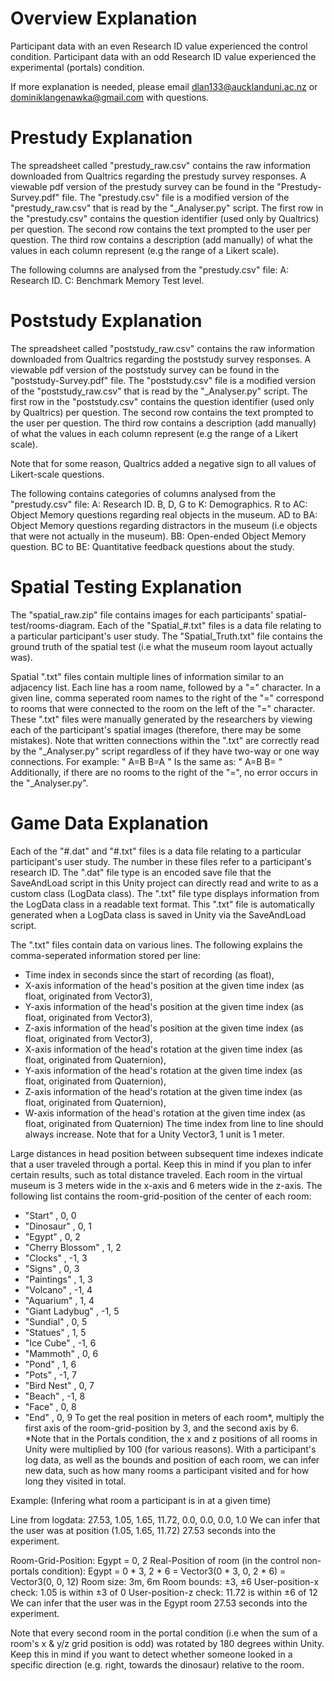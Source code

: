 # Overview Explanation

Participant data with an even Research ID value experienced the control condition.
Participant data with an odd Research ID value experienced the experimental (portals) condition. 

If more explanation is needed, please email dlan133@aucklanduni.ac.nz or dominiklangenawka@gmail.com with questions.



# Prestudy Explanation

The spreadsheet called "prestudy_raw.csv" contains the raw information downloaded from Qualtrics regarding the prestudy survey responses. A viewable pdf version of the prestudy survey can be found in the "Prestudy-Survey.pdf" file. The "prestudy.csv" file is a modified version of the "prestudy_raw.csv" that is read by the "_Analyser.py" script. The first row in the "prestudy.csv" contains the question identifier (used only by Qualtrics) per question. The second row contains the text prompted to the user per question. The third row contains a description (add manually) of what the values in each column represent (e.g the range of a Likert scale).

The following columns are analysed from the "prestudy.csv" file:
A: Research ID.
C: Benchmark Memory Test level.



# Poststudy Explanation

The spreadsheet called "poststudy_raw.csv" contains the raw information downloaded from Qualtrics regarding the poststudy survey responses. A viewable pdf version of the poststudy survey can be found in the "poststudy-Survey.pdf" file. The "poststudy.csv" file is a modified version of the "poststudy_raw.csv" that is read by the "_Analyser.py" script. The first row in the "poststudy.csv" contains the question identifier (used only by Qualtrics) per question. The second row contains the text prompted to the user per question. The third row contains a description (add manually) of what the values in each column represent (e.g the range of a Likert scale). 

Note that for some reason, Qualtrics added a negative sign to all values of Likert-scale questions. 

The following contains categories of columns analysed from the "prestudy.csv" file:
A: Research ID.
B, D, G to K: Demographics.
R to AC: Object Memory questions regarding real objects in the museum.
AD to BA: Object Memory questions regarding distractors in the museum (i.e objects that were not actually in the museum).
BB: Open-ended Object Memory question.
BC to BE: Quantitative feedback questions about the study.


# Spatial Testing Explanation

The "spatial_raw.zip" file contains images for each participants' spatial-test/rooms-diagram. Each of the "Spatial_#.txt" files is a data file relating to a particular participant's user study. The "Spatial_Truth.txt" file contains the ground truth of the spatial test (i.e what the museum room layout actually was).

Spatial ".txt" files contain multiple lines of information similar to an adjacency list. Each line has a room name, followed by a "=" character. In a given line, comma seperated room names to the right of the "=" correspond to rooms that were connected to the room on the left of the "=" character. These ".txt" files were manually generated by the researchers by viewing each of the participant's spatial images (therefore, there may be some mistakes). Note that written connections within the ".txt" are correctly read by the "_Analyser.py" script regardless of if they have two-way or one way connections. For example:
"
A=B
B=A
"
Is the same as:
"
A=B
B=
"
Additionally, if there are no rooms to the right of the "=", no error occurs in the "_Analyser.py".



# Game Data Explanation

Each of the "#.dat" and "#.txt" files is a data file relating to a particular participant's user study. The number in these files refer to a participant's research ID.
The ".dat" file type is an encoded save file that the SaveAndLoad script in this Unity project can directly read and write to as a custom class (LogData class).
The ".txt" file type displays information from the LogData class in a readable text format. This ".txt" file is automatically generated when a LogData class is saved in Unity via the SaveAndLoad script.

The ".txt" files contain data on various lines. The following explains the comma-seperated information stored per line:
- Time index in seconds since the start of recording (as float),
- X-axis information of the head's position at the given time index (as float, originated from Vector3),
- Y-axis information of the head's position at the given time index (as float, originated from Vector3),
- Z-axis information of the head's position at the given time index (as float, originated from Vector3),
- X-axis information of the head's rotation at the given time index (as float, originated from Quaternion),
- Y-axis information of the head's rotation at the given time index (as float, originated from Quaternion),
- Z-axis information of the head's rotation at the given time index (as float, originated from Quaternion),
- W-axis information of the head's rotation at the given time index (as float, originated from Quaternion)
The time index from line to line should always increase. Note that for a Unity Vector3, 1 unit is 1 meter.

Large distances in head position between subsequent time indexes indicate that a user traveled through a portal. Keep this in mind if you plan to infer certain results, such as total distance traveled.
Each room in the virtual museum is 3 meters wide in the x-axis and 6 meters wide in the z-axis.
The following list contains the room-grid-position of the center of each room:
- "Start"           ,   0,  0
- "Dinosaur"        ,   0,  1
- "Egypt"           ,   0,  2
- "Cherry Blossom"  ,   1,  2
- "Clocks"          ,  -1,  3
- "Signs"           ,   0,  3
- "Paintings"       ,   1,  3
- "Volcano"         ,  -1,  4
- "Aquarium"        ,   1,  4
- "Giant Ladybug"   ,  -1,  5
- "Sundial"         ,   0,  5
- "Statues"         ,   1,  5
- "Ice Cube"        ,  -1,  6
- "Mammoth"         ,   0,  6
- "Pond"            ,   1,  6
- "Pots"            ,  -1,  7
- "Bird Nest"       ,   0,  7
- "Beach"           ,  -1,  8
- "Face"            ,   0,  8
- "End"             ,   0,  9
To get the real position in meters of each room*, multiply the first axis of the room-grid-position by 3, and the second axis by 6. 
*Note that in the Portals condition, the x and z positions of all rooms in Unity were multiplied by 100 (for various reasons).
With a participant's log data, as well as the bounds and position of each room, we can infer new data, such as how many rooms a participant visited and for how long they visited in total.

Example: (Infering what room a participant is in at a given time)

Line from logdata: 27.53, 1.05, 1.65, 11.72, 0.0, 0.0, 0.0, 1.0
We can infer that the user was at position (1.05, 1.65, 11.72) 27.53 seconds into the experiment.

Room-Grid-Position: Egypt = 0, 2
Real-Position of room (in the control non-portals condition): Egypt = 0 * 3, 2 * 6 = Vector3(0 * 3, 0, 2 * 6) = Vector3(0, 0, 12)
Room size: 3m, 6m
Room bounds: ±3, ±6
User-position-x check: 1.05 is within ±3 of 0
User-position-z check: 11.72 is within ±6 of 12
We can infer that the user was in the Egypt room 27.53 seconds into the experiment.

Note that every second room in the portal condition (i.e when the sum of a room's x & y/z grid position is odd) was rotated by 180 degrees within Unity. Keep this in mind if you want to detect whether someone looked in a specific direction (e.g. right, towards the dinosaur) relative to the room.